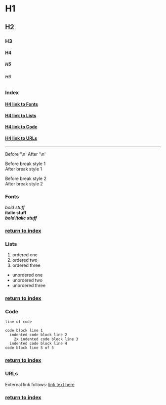# H1
## H2
### H3
#### H4
##### H5
###### H6

### Index
#### [H4 link to Fonts](#fonts)
#### [H4 link to Lists](#lists)
#### [H4 link to Code](#code)
#### [H4 link to URLs](#urls)

---

Before '\n'
After '\n'

Before break style 1<br/>
After break style 1

Before break style 2<br>
After break style 2

### Fonts
*bold stuff*<br>
**italic stuff**<br>
***bold italic stuff***<br>
### [return to index](#index)

### Lists
1. ordered one
2. ordered two
3. ordered three

- unordered one
- unordered two
- unordered three
### [return to index](#index)

### Code
`line of code`

```
code block line 1
  indented code block line 2
    2x indented code block line 3
  indented code block line 4
code block line 5 of 5
```
### [return to index](#index)

### URLs
External link follows:
[link text here](https://www.google.com)
### [return to index](#index)


